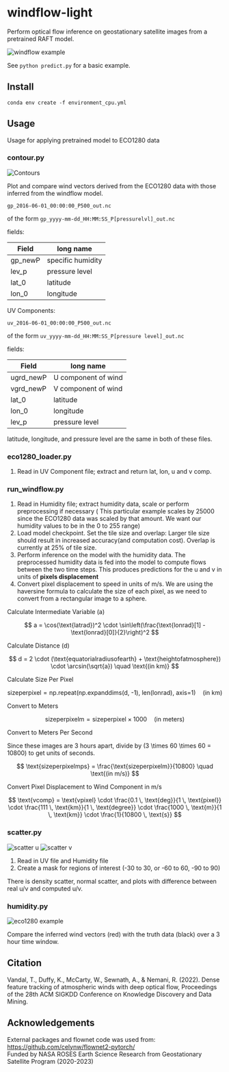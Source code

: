 # windflow-light 

Perform optical flow inference on geostationary satellite images from a pretrained RAFT model. 

![windflow example](./humidity_plots/Humidity.png)

See  `python predict.py` for a basic example.

## Install

`conda env create -f environment_cpu.yml`

## Usage

Usage for applying pretrained model to ECO1280 data

### contour.py

![Contours](./contour_plots/combined_quiver.png)

Plot and compare wind vectors derived from the ECO1280 data with those inferred from the windflow model.

`gp_2016-06-01_00:00:00_P500_out.nc`

of the form `gp_yyyy-mm-dd_HH:MM:SS_P[pressurelvl]_out.nc`

fields:

| Field | long name |
| --- | --- |
| gp_newP | specific humidity |
| lev_p | pressure level |
| lat_0 | latitude |
| lon_0 | longitude |

UV Components:

`uv_2016-06-01_00:00:00_P500_out.nc`

of the form `uv_yyyy-mm-dd_HH:MM:SS_P[pressure level]_out.nc`

fields:

| Field | long name |
| --- | --- |
| ugrd_newP | U component of wind |
| vgrd_newP | V component of wind |
| lat_0 | latitude |
| lon_0 | longitude |
| lev_p | pressure level |

latitude, longitude, and pressure level are the same in both of these files. 

### eco1280_loader.py

1. Read in UV Component file; extract and return lat, lon, u and v comp. 

### run_windflow.py

1. Read in Humidity file; extract humidity data, scale  or perform preprocessing if necessary ( This particular example scales by 25000 since the ECO1280 data was scaled by that amount. We want our humidity values to be in the 0 to 255 range)
2. Load model checkpoint. Set the tile size and overlap: Larger tile size should result in increased accuracy(and computation cost). Overlap is currently at 25% of tile size.
3. Perform inference on the model with the humidity data. The preprocessed humidity data is fed into the model to compute flows between the two time steps. This produces predictions for the u and v in units of **pixels displacement**
4. Convert pixel displacement to speed in units of m/s. We are using the haversine formula to calculate the size of each pixel, as we need to convert from a rectangular image to a sphere.

Calculate Intermediate Variable \(a\)

$$
a = \cos(\text{latrad})^2 \cdot \sin\left(\frac{\text{lonrad}[1] - \text{lonrad}[0]}{2}\right)^2
$$

Calculate Distance \(d\)

$$
d = 2 \cdot (\text{equatorialradiusofearth} + \text{heightofatmosphere}) \cdot \arcsin(\sqrt{a}) \quad \text{(in km)}
$$

Calculate Size Per Pixel

$$
\text{sizeperpixel} = \text{np.repeat(np.expanddims(d, -1), len(lonrad), axis=1)} \quad \text{(in km)}
$$

Convert to Meters

$$
\text{sizeperpixelm} = \text{sizeperpixel} \times 1000 \quad \text{(in meters)}
$$

Convert to Meters Per Second

Since these images are 3 hours apart, divide by \(3 \times 60 \times 60 = 10800\) to get units of seconds.

$$
\text{sizeperpixelmps} = \frac{\text{sizeperpixelm}}{10800} \quad \text{(in m/s)}
$$

Convert Pixel Displacement to Wind Component in m/s

$$
\text{vcomp} = \text{vpixel} \cdot \frac{0.1 \, \text{deg}}{1 \, \text{pixel}} \cdot \frac{111 \, \text{km}}{1 \, \text{degree}} \cdot \frac{1000 \, \text{m}}{1 \, \text{km}} \cdot \frac{1}{10800 \, \text{s}}
$$

### scatter.py

![scatter u](./scatterplots/scatter_density.ucomp_500_90to90_pixel.png)
![scatter v](./scatterplots/scatter_density.vcomp_500_90to90_pixel.png)


1. Read in UV file and Humidity file
2. Create a mask for regions of interest (-30 to 30, or -60 to 60, -90 to 90)

There is density scatter, normal scatter, and plots with difference between real u/v and computed u/v. 

### humidity.py

![eco1280 example](./humidity_plots/combined_humidity_quivers.gif)

Compare the inferred wind vectors (red) with the truth data (black) over a 3 hour time window.
 
## Citation

Vandal, T., Duffy, K., McCarty, W., Sewnath, A., & Nemani, R. (2022). Dense feature tracking of atmospheric winds with deep optical flow, Proceedings of the 28th ACM SIGKDD Conference on Knowledge Discovery and Data Mining.

## Acknowledgements

External packages and flownet code was used from: https://github.com/celynw/flownet2-pytorch/ <br>
Funded by NASA ROSES Earth Science Research from Geostationary Satellite Program (2020-2023)
